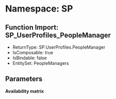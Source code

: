 # Namespace: SP

## Function Import: SP_UserProfiles_PeopleManager

- ReturnType: SP.UserProfiles.PeopleManager
- IsComposable: true
- IsBindable: false
- EntitySet: PeopleManagers

## Parameters

**Availability matrix**

